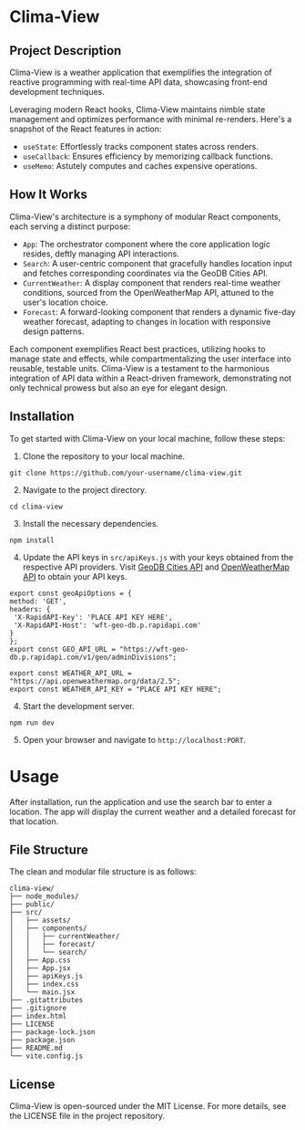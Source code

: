 # Clima-View

## Project Description

Clima-View is a weather application that exemplifies the integration of reactive programming with real-time API data, showcasing front-end development techniques.

Leveraging modern React hooks, Clima-View maintains nimble state management and optimizes performance with minimal re-renders. Here's a snapshot of the React features in action:
- `useState`: Effortlessly tracks component states across renders.
- `useCallback`: Ensures efficiency by memorizing callback functions.
- `useMemo`: Astutely computes and caches expensive operations.

## How It Works

Clima-View's architecture is a symphony of modular React components, each serving a distinct purpose:

- `App`: The orchestrator component where the core application logic resides, deftly managing API interactions.
- `Search`: A user-centric component that gracefully handles location input and fetches corresponding coordinates via the GeoDB Cities API.
- `CurrentWeather`: A display component that renders real-time weather conditions, sourced from the OpenWeatherMap API, attuned to the user's location choice.
- `Forecast`: A forward-looking component that renders a dynamic five-day weather forecast, adapting to changes in location with responsive design patterns.

Each component exemplifies React best practices, utilizing hooks to manage state and effects, while compartmentalizing the user interface into reusable, testable units. Clima-View is a testament to the harmonious integration of API data within a React-driven framework, demonstrating not only technical prowess but also an eye for elegant design.

## Installation

To get started with Clima-View on your local machine, follow these steps:

1. Clone the repository to your local machine.
```
git clone https://github.com/your-username/clima-view.git
```

2. Navigate to the project directory.
```
cd clima-view
```

3. Install the necessary dependencies.
```
npm install
```

4. Update the API keys in `src/apiKeys.js` with your keys obtained from the respective API providers. Visit [GeoDB Cities API](https://rapidapi.com/wirefreethought/api/geodb-cities/details) and [OpenWeatherMap API](https://rapidapi.com/wirefreethought/api/geodb-cities) to obtain your API keys.


```
export const geoApiOptions = {
method: 'GET',
headers: {
 'X-RapidAPI-Key': 'PLACE API KEY HERE',
 'X-RapidAPI-Host': 'wft-geo-db.p.rapidapi.com'
}
};
export const GEO_API_URL = "https://wft-geo-db.p.rapidapi.com/v1/geo/adminDivisions";

export const WEATHER_API_URL = "https://api.openweathermap.org/data/2.5";
export const WEATHER_API_KEY = "PLACE API KEY HERE";
```

4. Start the development server.
```
npm run dev
```

5. Open your browser and navigate to `http://localhost:PORT`.

# Usage

After installation, run the application and use the search bar to enter a location. The app will display the current weather and a detailed forecast for that location.

## File Structure

The clean and modular file structure is as follows:

```
clima-view/
├── node_modules/
├── public/
├── src/
│   ├── assets/
│   ├── components/
│   │   ├── currentWeather/
│   │   ├── forecast/
│   │   └── search/
│   ├── App.css
│   ├── App.jsx
│   ├── apiKeys.js
│   ├── index.css
│   └── main.jsx
├── .gitattributes
├── .gitignore
├── index.html
├── LICENSE
├── package-lock.json
├── package.json
├── README.md
└── vite.config.js
```

## License

Clima-View is open-sourced under the MIT License. For more details, see the LICENSE file in the project repository.
